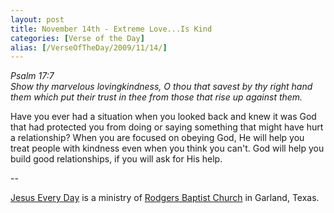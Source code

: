 ```yaml
---
layout: post
title: November 14th - Extreme Love...Is Kind
categories: [Verse of the Day]
alias: [/VerseOfTheDay/2009/11/14/]
---
```


_Psalm 17:7  
Show thy marvelous lovingkindness, O thou that savest by thy right
hand them which put their trust in thee from those that rise up
against them._

Have you ever had a situation when you looked back and knew it was
God that had protected you from doing or saying something that might
have hurt a relationship? When you are focused on obeying God, He
will help you treat people with kindness even when you think you
can't. God will help you build good relationships, if you will ask
for His help.

 --

<a href=http://jesuseveryday.net>Jesus Every Day</a> is a ministry of <a href=http://rodgersbaptist.net>Rodgers Baptist Church</a> in Garland, Texas.
